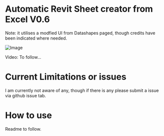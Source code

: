
# Automatic Revit Sheet creator from Excel V0.6

Note: it utilises a modfied UI from Datashapes paged, though credits have been indicated where needed.

![Image](https://github.com/brencass/DynamoGraphs/blob/master/0001-Excel%20to%20Revit%20Sheet%20Creation/Sheet%20Creation%20Script%20Overview.png?raw=true)

Video: To follow...

# Current Limitations or issues

I am currently not aware of any, though if there is any please submit a issue via github issue tab.

# How to use
Readme to follow.
